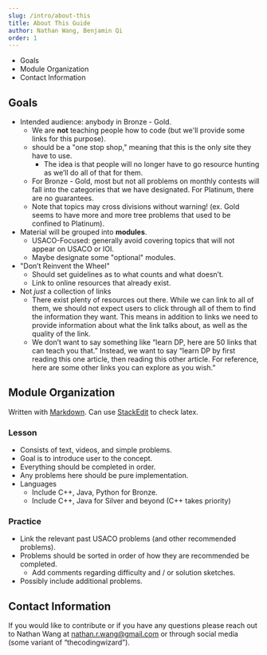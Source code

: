 ```yaml
---
slug: /intro/about-this
title: About This Guide
author: Nathan Wang, Benjamin Qi
order: 1
---
```


 - Goals
 - Module Organization
 - Contact Information

<!-- END DESCRIPTION -->

## Goals

 - Intended audience: anybody in Bronze - Gold.
   - We are **not** teaching people how to code (but we'll provide some links for this purpose).
   - should be a "one stop shop," meaning that this is the only site they have to use. 
     - The idea is that people will no longer have to go resource hunting as we’ll do all of that for them. 
   - For Bronze - Gold, most but not all problems on monthly contests will fall into the categories that we have designated. For Platinum, there are no guarantees.
   - Note that topics may cross divisions without warning! (ex. Gold seems to have more and more tree problems that used to be confined to Platinum).
 - Material will be grouped into **modules**.
   - USACO-Focused: generally avoid covering topics that will not appear on USACO or IOI.
   - Maybe designate some "optional" modules.
 - "Don’t Reinvent the Wheel"
   - Should set guidelines as to what counts and what doesn’t.
   - Link to online resources that already exist.
 - Not *just* a collection of links
   - There exist plenty of resources out there. While we can link to all of them, we should not expect users to click through all of them to find the information they want. This means in addition to links we need to provide information about what the link talks about, as well as the quality of the link.
   - We don’t want to say something like “learn DP, here are 50 links that can teach you that.” Instead, we want to say “learn DP by first reading this one article, then reading this other article. For reference, here are some other links you can explore as you wish.”

## Module Organization

Written with [Markdown](https://www.markdownguide.org/cheat-sheet/). Can use [StackEdit](https://stackedit.io/) to check latex.

### Lesson

 - Consists of text, videos, and simple problems.
 - Goal is to introduce user to the concept.
 - Everything should be completed in order.
 - Any problems here should be pure implementation.
 - Languages
   - Include C++, Java, Python for Bronze.
   - Include C++, Java for Silver and beyond (C++ takes priority)

### Practice

 - Link the relevant past USACO problems (and other recommended problems). 
 - Problems should be sorted in order of how they are recommended be completed. 
   - Add comments regarding difficulty and / or solution sketches.
 - Possibly include additional problems.

## Contact Information

If you would like to contribute or if you have any questions please reach out to Nathan Wang at <nathan.r.wang@gmail.com> or through social media (some variant of “thecodingwizard”).